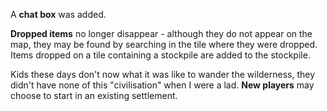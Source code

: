 A <b>chat box</b> was added.

<b>Dropped items</b> no longer disappear - although they do not appear on the map, they may be found by searching in the tile where they were dropped. Items dropped on a tile containing a stockpile are added to the stockpile.

Kids these days don't now what it was like to wander the wilderness, they didn't have none of this "civilisation" when I were a lad. <b>New players</b> may choose to start in an existing settlement.

